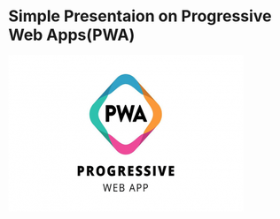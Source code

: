 # Simple Presentaion on Progressive Web Apps(PWA)

![img1](https://github.com/VasaviLagishetty/Progressive-Web-App/blob/master/PWA/imgs/pwa.png?raw=true)
